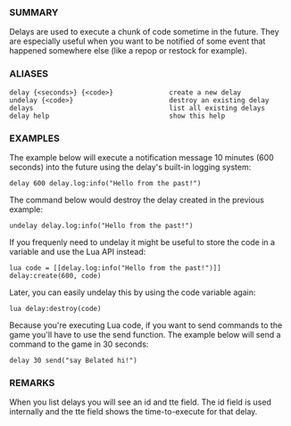 ### SUMMARY
Delays are used to execute a chunk of code sometime in the future. They are 
especially useful when you want to be notified of some event that happened
somewhere else (like a repop or restock for example).

### ALIASES
```
delay {<seconds>} {<code>}              create a new delay
undelay {<code>}                        destroy an existing delay
delays                                  list all existing delays
delay help                              show this help
```

### EXAMPLES
The example below will execute a notification message 10 minutes (600 seconds)
into the future using the delay's built-in logging system:
```
delay 600 delay.log:info("Hello from the past!")
```

The command below would destroy the delay created in the previous example:
```
undelay delay.log:info("Hello from the past!")
```

If you frequenly need to undelay it might be useful to store the code in a
variable and use the Lua API instead:
```
lua code = [[delay.log:info("Hello from the past!")]]
delay:create(600, code)
```

Later, you can easily undelay this by using the code variable again:
```
lua delay:destroy(code)
```

Because you're executing Lua code, if you want to send commands to the game
you'll have to use the send function. The example below will send a command to
the game in 30 seconds:
```
delay 30 send("say Belated hi!")
```

### REMARKS
When you list delays you will see an id and tte field. The id field is used 
internally and the tte field shows the time-to-execute for that delay.